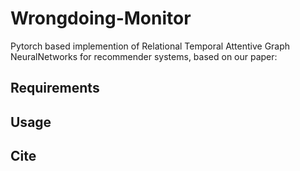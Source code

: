 # Wrongdoing-Monitor
Pytorch based implemention of Relational Temporal Attentive Graph NeuralNetworks for recommender systems, based on our paper:



## Requirements


## Usage


## Cite
